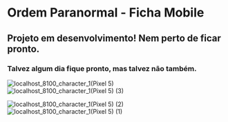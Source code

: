 # Ordem Paranormal - Ficha Mobile

## Projeto em desenvolvimento! Nem perto de ficar pronto.
### Talvez algum dia fique pronto, mas talvez não também.



![localhost_8100_character_1(Pixel 5)](https://github.com/luczz1/ordemparanormal-mobilesheet/assets/63828861/43a4a93f-a21a-43b2-95cd-5423ed57e176)![localhost_8100_character_1(Pixel 5) (3)](https://github.com/luczz1/ordemparanormal-mobilesheet/assets/63828861/2095847d-170d-4863-938d-c4f992495d80)

![localhost_8100_character_1(Pixel 5) (2)](https://github.com/luczz1/ordemparanormal-mobilesheet/assets/63828861/0486d3e2-87cd-475e-a678-47a47dab1e77)![localhost_8100_character_1(Pixel 5) (1)](https://github.com/luczz1/ordemparanormal-mobilesheet/assets/63828861/6c4c6aff-299b-431f-9446-746c10f53ec4)
